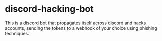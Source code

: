# discord-hacking-bot
This is a discord bot that propagates itself across discord and hacks accounts, sending the tokens to a webhook of your choice using phishing techniques. 
